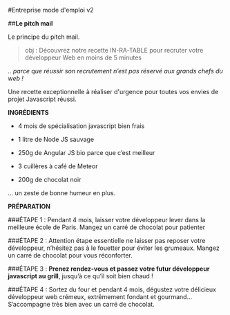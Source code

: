 #Entreprise mode d'emploi v2

##**Le pitch mail**

Le principe du pitch mail.


> obj : Découvrez notre recette IN-RA-TABLE pour recruter votre développeur Web en moins de 5 minutes

_.. parce que réussir son recrutement n’est pas réservé aux grands chefs du web !_

Une recette exceptionnelle à réaliser d'urgence pour toutes vos envies de projet Javascript réussi.

**INGRÉDIENTS**

- 4 mois de spécialisation javascript bien frais
- 1 litre de Node JS sauvage
- 250g de Angular JS bio parce que c’est meilleur
- 3 cuillères à café de Meteor

- 200g de chocolat noir

... un zeste de bonne humeur en plus.

**PRÉPARATION**

###ÉTAPE 1 :
Pendant 4 mois, laisser votre développeur lever dans la meilleure école de Paris.
Mangez un carré de chocolat pour patienter

###ÉTAPE 2 :
Attention étape essentielle ne laisser pas reposer votre développeur, n’hésitez pas à le fouetter pour éviter les grumeaux.
Mangez un carré de chocolat pour vous réconforter.

###ÉTAPE 3 :
**Prenez rendez-vous et passez votre futur développeur javascript au grill**, jusqu’à ce qu’il soit bien chaud !

###ÉTAPE 4 :
Sortez du four et pendant 4 mois, dégustez votre délicieux développeur web crémeux, extrêmement fondant et gourmand...
S’accompagne très bien avec un carré de chocolat.
